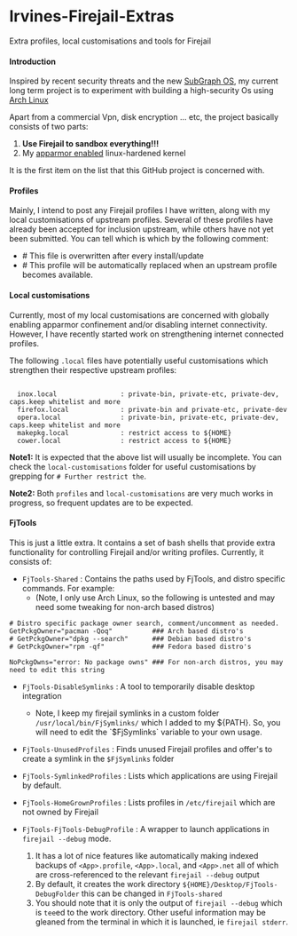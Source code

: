 # Irvines-Firejail-Extras
Extra profiles, local customisations and tools for Firejail

#### Introduction
Inspired by recent security threats and the new [SubGraph OS](https://subgraph.com/), my current long term project is to experiment with building a high-security Os using [Arch Linux](https://www.archlinux.org)

Apart from a commercial Vpn, disk encryption ... etc, the project basically consists of two parts:
1. **Use Firejail to sandbox everything!!!**
1. My [apparmor enabled](https://aur.archlinux.org/pkgbase/linux-hardened-apparmor/) linux-hardened kernel

It is the first item on the list that this GitHub project is concerned with.

#### Profiles
Mainly, I intend to post any Firejail profiles I have written, along with my local customisations of upstream profiles. Several of these profiles have already been accepted for inclusion upstream, while others have not yet been submitted. You can tell which is which by the following comment:
* \# This file is overwritten after every install/update
* \# This profile will be automatically replaced when an upstream profile becomes available.

#### Local customisations
Currently, most of my local customisations are concerned with globally enabling apparmor confinement and/or disabling internet connectivity. However, I have recently started work on strengthening internet connected profiles.

The following `.local` files have potentially useful customisations which strengthen their respective upstream profiles:
<pre><code>
  inox.local        		: private-bin, private-etc, private-dev, caps.keep whitelist and more
  firefox.local     		: private-bin and private-etc, private-dev
  opera.local       		: private-bin, private-etc, private-dev, caps.keep whitelist and more
  makepkg.local     		: restrict access to ${HOME}
  cower.local       		: restrict access to ${HOME}
</code></pre>

**Note1:** It is expected that the above list will usually be incomplete. You can check the `local-customisations` folder for useful customisations by grepping for `# Further restrict the`.

**Note2:** Both `profiles` and `local-customisations` are very much works in progress, so frequent updates are to be expected.

#### FjTools
This is just a little extra. It contains a set of bash shells that provide extra functionality for controlling Firejail and/or writing profiles. Currently, it consists of:
* `FjTools-Shared`                  : Contains the paths used by FjTools, and distro specific commands. For example:
  * (Note, I only use Arch Linux, so the following is untested and may need some tweaking for non-arch based distros)
```
# Distro specific package owner search, comment/uncomment as needed.
GetPckgOwner="pacman -Qoq"          ### Arch based distro's
# GetPckgOwner="dpkg --search"      ### Debian based distro's
# GetPckgOwner="rpm -qf"            ### Fedora based distro's

NoPckgOwns="error: No package owns" ### For non-arch distros, you may need to edit this string
```

* `FjTools-DisableSymlinks`         : A tool to temporarily disable desktop integration
  * Note, I keep my firejail symlinks in a custom folder `/usr/local/bin/FjSymlinks/` which I added to my ${PATH}. So, you will need to edit the `$FjSymlinks` variable to your own usage.

* `FjTools-UnusedProfiles`          : Finds unused Firejail profiles and offer's to create a symlink in the `$FjSymlinks` folder

* `FjTools-SymlinkedProfiles`       : Lists which applications are using Firejail by default.

* `FjTools-HomeGrownProfiles`       : Lists profiles in `/etc/firejail` which are not owned by Firejail

* `FjTools-FjTools-DebugProfile`    : A wrapper to launch applications in `firejail --debug` mode.
  1. It has a lot of nice features like automatically making indexed backups of `<App>.profile`, `<App>.local`, and `<App>.net` all of which are cross-referenced to the relevant `firejail --debug` output
  1. By default, it creates the work directory `${HOME}/Desktop/FjTools-DebugFolder` this can be changed in `FjTools-shared`
  1. You should note that it is only the output of `firejail --debug` which is `tee`ed to the work directory. Other useful information may be gleaned from the terminal in which it is launched, ie `firejail stderr`.
